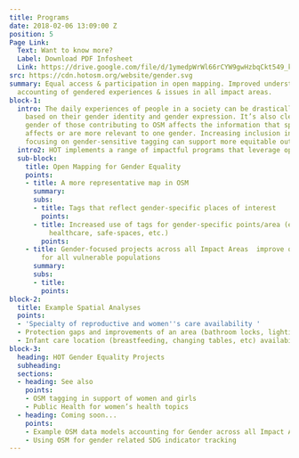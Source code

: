 ```yaml
---
title: Programs
date: 2018-02-06 13:09:00 Z
position: 5
Page Link:
  Text: Want to know more?
  Label: Download PDF Infosheet
  Link: https://drive.google.com/file/d/1ymedpWrWl66rCYW9gwHzbqCkt549_k7Z/preview
src: https://cdn.hotosm.org/website/gender.svg
summary: Equal access & participation in open mapping. Improved understanding and
  accounting of gendered experiences & issues in all impact areas.
block-1:
  intro: The daily experiences of people in a society can be drastically different
    based on their gender identity and gender expression. It’s also clear that the
    gender of those contributing to OSM affects the information that specifically
    affects or are more relevant to one gender. Increasing inclusion in mapping and
    focusing on gender-sensitive tagging can support more equitable outcomes.
  intro2: HOT implements a range of impactful programs that leverage open map data to address humanitarian challenges globally. Working in over 94 countries, we collaborate with local communities, governments, and organizations to create and maintain detailed, **accessible maps that aid local communities, NGOs, and governments in making informed decisions and improving lives.**
  sub-block:
    title: Open Mapping for Gender Equality
    points:
    - title: A more representative map in OSM
      summary: 
      subs:
      - title: Tags that reflect gender-specific places of interest
        points: 
      - title: Increased use of tags for gender-specific points/area (ex. Maternal/child
          healthcare, safe-spaces, etc.)
        points: 
    - title: Gender-focused projects across all Impact Areas  improve quality of life
        for all vulnerable populations
      summary: 
      subs:
      - title: 
        points: 
block-2:
  title: Example Spatial Analyses
  points:
  - 'Specialty of reproductive and women''s care availability '
  - Protection gaps and improvements of an area (bathroom locks, lighting, etc)
  - Infant care location (breastfeeding, changing tables, etc) availability
block-3:
  heading: HOT Gender Equality Projects
  subheading: 
  sections:
  - heading: See also
    points:
    - OSM tagging in support of women and girls
    - Public Health for women’s health topics
  - heading: Coming soon...
    points:
    - Example OSM data models accounting for Gender across all Impact Areas
    - Using OSM for gender related SDG indicator tracking
---
```


